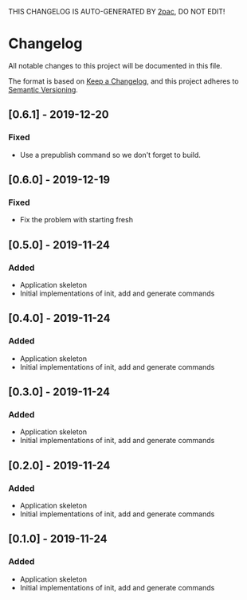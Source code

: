 THIS CHANGELOG IS AUTO-GENERATED BY [2pac](https://github.com/vgalaktionov/2pac), DO NOT EDIT!

# Changelog

All notable changes to this project will be documented in this file.

The format is based on [Keep a Changelog](https://keepachangelog.com/en/1.0.0/),
and this project adheres to [Semantic Versioning](https://semver.org/spec/v2.0.0.html).

## [0.6.1] - 2019-12-20

### Fixed

-   Use a prepublish command so we don't forget to build.

## [0.6.0] - 2019-12-19

### Fixed

-   Fix the problem with starting fresh

## [0.5.0] - 2019-11-24

### Added

-   Application skeleton
-   Initial implementations of init, add and generate commands

## [0.4.0] - 2019-11-24

### Added

-   Application skeleton
-   Initial implementations of init, add and generate commands

## [0.3.0] - 2019-11-24

### Added

-   Application skeleton
-   Initial implementations of init, add and generate commands

## [0.2.0] - 2019-11-24

### Added

-   Application skeleton
-   Initial implementations of init, add and generate commands

## [0.1.0] - 2019-11-24

### Added

-   Application skeleton
-   Initial implementations of init, add and generate commands